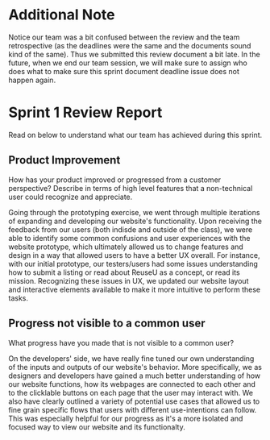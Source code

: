 
# Additional Note

Notice our team was a bit confused between the review and the team retrospective (as the deadlines were the same and the documents sound kind of the same). Thus we submitted this review document a bit late. In the future, when we end our team session, we will make sure to assign who does what to make sure this sprint document deadline issue does not happen again.


# Sprint 1 Review Report

Read on below to understand what our team has achieved during this sprint.

## Product Improvement

How has your product improved or progressed from a customer perspective? Describe in terms of high level features that a non-technical user could recognize and appreciate.

Going through the prototyping exercise, we went through multiple iterations of expanding and developing our website's functionality. Upon receiving the feedback from our users (both indisde and outside of the class), we were able to identify some common confusions and user experiences with the website prototype, which ultimately allowed us to change features and design in a way that allowed users to have a better UX overall. For instance, with our initial prototype, our testers/users had some issues understanding how to submit a listing or read about ReuseU as a concept, or read its mission. Recognizing these issues in UX, we updated our website layout and interactive elements available to make it more intuitive to perform these tasks. 

## Progress not visible to a common user

What progress have you made that is not visible to a common user?

On the developers' side, we have really fine tuned our own understanding of the inputs and outputs of our website's behavior. More specifically, we as designers and developers have gained a much better understanding of how our website functions, how its webpages are connected to each other and to the clicklable buttons on each page that the user may interact with. We also have clearly outlined a variety of potential use cases that allowed us to fine grain specific flows that users with different use-intentions can follow. This was especially helpful for our progress as it's a more isolated and focused way to view our website and its functionalty. 
